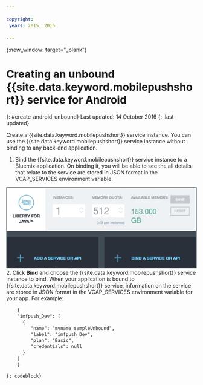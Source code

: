 ```yaml
---

copyright:
 years: 2015, 2016

---
```


{:new_window: target="_blank"}
# Creating an unbound {{site.data.keyword.mobilepushshort}} service for Android
{: #create_android_unbound}
Last updated: 14 October 2016
{: .last-updated}

Create a {{site.data.keyword.mobilepushshort}} service instance. You can use the {{site.data.keyword.mobilepushshort}} service instance without binding to any back-end application.

1. Bind the {{site.data.keyword.mobilepushshort}} service instance to a Bluemix application. On binding it, you will be able to see the all details that relate to the service are stored in JSON format in the VCAP_SERVICES environment variable. 

![Binding a Push Notification service](images/unbound_1.jpg)
 2. Click **Bind** and choose the {{site.data.keyword.mobilepushshort}} service instance to bind. When your application is bound to {{site.data.keyword.mobilepushshort}} service, information on the service are stored in JSON format in the VCAP_SERVICES environment variable for your app. For example: 
```
 	{
    "imfpush_Dev": [
      {
         "name": "myname_sampleUnbound",
         "label": "imfpush_Dev",
         "plan": "Basic",
         "credentials": null
      }
    ]
    }
```
	{: codeblock}